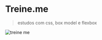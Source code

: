 # Treine.me

> estudos com css, box model e flexbox

 ![treine me](https://github.com/GabrielVRM/Game-Mario/assets/95998556/ba108597-2024-4969-95e2-58821d2540d9)
